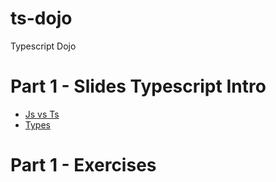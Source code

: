 # ts-dojo
Typescript Dojo

# Part 1 - Slides Typescript Intro
* [Js vs Ts](https://stackblitz.com/edit/typescript-dojo-slide-intro)
* [Types](https://stackblitz.com/edit/typescript-dojo-slide-types)

# Part 1 - Exercises
